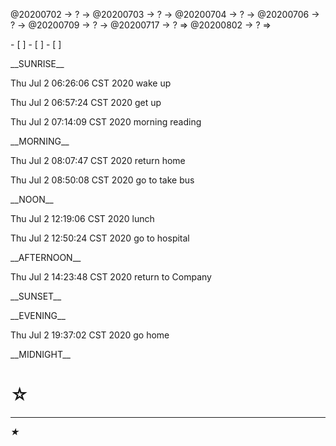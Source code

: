 <link rel="stylesheet"  type="text/css" href="s-activity.css"/>
<p class="todo">@20200702 → ? → @20200703 → ? → @20200704 → ? → @20200706 → ? → @20200709 → ? → @20200717 → ? ⇒ @20200802 → ? ⇒ </p>
- [ ]    
- [ ]    
- [ ]    

<p class="tb">__SUNRISE__</p>
<p class="ac">Thu Jul  2 06:26:06 CST 2020 wake up</p>
<p class="ac">Thu Jul  2 06:57:24 CST 2020 get up</p>
<p class="ac">Thu Jul  2 07:14:09 CST 2020 morning reading</p>
<p class="tb">__MORNING__</p>
<p class="ac">Thu Jul  2 08:07:47 CST 2020 return home</p>
<p class="ac">Thu Jul  2 08:50:08 CST 2020 go to take bus</p>
<p class="tb">__NOON__</p>
<p class="ac">Thu Jul  2 12:19:06 CST 2020 lunch</p>
<p class="ac">Thu Jul  2 12:50:24 CST 2020 go to hospital</p>
<p class="tb">__AFTERNOON__</p>
<p class="ac">Thu Jul  2 14:23:48 CST 2020 return to Company</p>
<p class="tb">__SUNSET__</p>
<p class="tb">__EVENING__</p>
<p class="ac">Thu Jul  2 19:37:02 CST 2020 go home</p>
<p class="tb">__MIDNIGHT__</p>

# ☆   

---
_★_
